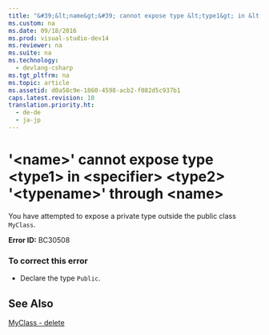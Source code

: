 ```yaml
---
title: "&#39;&lt;name&gt;&#39; cannot expose type &lt;type1&gt; in &lt;specifier&gt; &lt;type2&gt; &#39;&lt;typename&gt;&#39; through &lt;name&gt;"
ms.custom: na
ms.date: 09/18/2016
ms.prod: visual-studio-dev14
ms.reviewer: na
ms.suite: na
ms.technology: 
  - devlang-csharp
ms.tgt_pltfrm: na
ms.topic: article
ms.assetid: d0a58c9e-1860-4598-acb2-f082d5c937b1
caps.latest.revision: 10
translation.priority.ht: 
  - de-de
  - ja-jp
---
```

# &#39;&lt;name&gt;&#39; cannot expose type &lt;type1&gt; in &lt;specifier&gt; &lt;type2&gt; &#39;&lt;typename&gt;&#39; through &lt;name&gt;
You have attempted to expose a private type outside the public class `MyClass`.  
  
 **Error ID:** BC30508  
  
### To correct this error  
  
-   Declare the type `Public`.  
  
## See Also  
 [MyClass - delete](assetId:///5db36f9b-f796-4b6a-ba34-cac1fde6eb62)